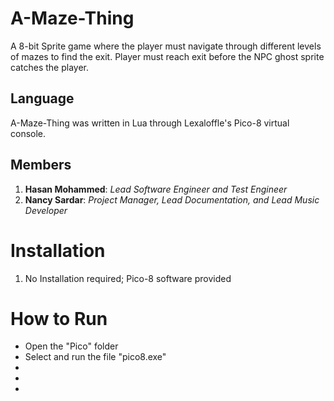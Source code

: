 # A-Maze-Thing

A 8-bit Sprite game where the player must navigate through different levels of mazes to find the exit. Player must reach exit before the NPC ghost sprite catches the player.

## Language 

A-Maze-Thing was written in Lua through Lexaloffle's Pico-8 virtual console. 

## Members 

1. **Hasan Mohammed**: *Lead Software Engineer and Test Engineer*
2. **Nancy Sardar**: *Project Manager, Lead Documentation, and Lead Music Developer*

# Installation 

1. No Installation required; Pico-8 software provided

# How to Run
* Open the "Pico" folder 
* Select and run the file "pico8.exe" 
*
*
*
